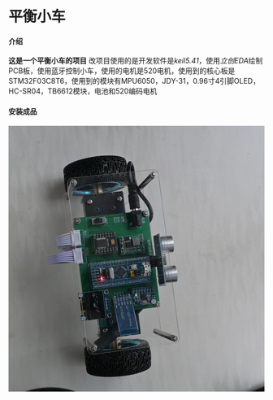 # 平衡小车

#### 介绍
**这是一个平衡小车的项目**
改项目使用的是开发软件是*keil5.41*，使用*立创EDA*绘制PCB板，使用蓝牙控制小车，使用的电机是520电机，使用到的核心板是STM32F03C8T6，使用到的模块有MPU6050，JDY-31，0.96寸4引脚OLED，HC-SR04，TB6612模块，电池和520编码电机




#### 安装成品

![](images/chp.jpg)


